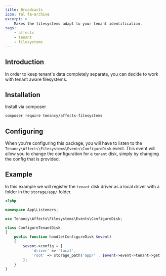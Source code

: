```yaml
---
title: Broadcasts
icon: fal fa-archive
excerpt: >
    Makes the filesystems adapt to your tenant identification.
tags:
    - affects
    - tenant
    - filesystems
---
```


## Introduction
In order to keep tenant's data completely separate, you can decide to work with tenant aware filesystems.

## Installation
Install via composer
```bash
composer require tenancy/affects-filesystems
```

## Configuring
When you're configuring this package, you will have to listen to the `Tenancy\Affects\Filesystems\Events\ConfigureDisk` event. This event will allow you to change the configuration for a `tenant` disk, simply by changing the config that is provided.

## Example
In this example we will register the `tenant` disk driver as a local driver with a folder in the `storage/app/` folder.
```php
<?php

namespace App\Listeners;

use Tenancy\Affects\Filesystems\Events\ConfigureDisk;

class ConfigureTenantDisk
{
    public function handle(ConfigureDisk $event)
    {
        $event->config = [
            'driver' => 'local',
            'root' => storage_path('app/' . $event->event->tenant->getTenantKey()),
        ];
    }
}
```